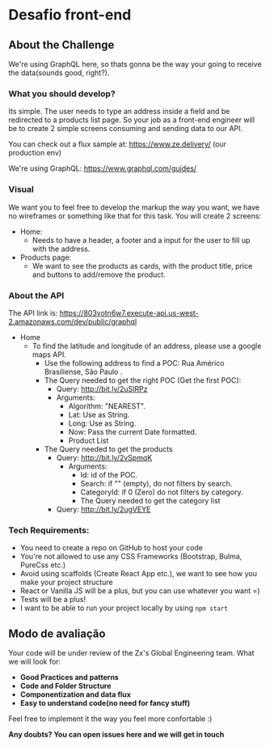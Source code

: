 # Desafio front-end

## About the Challenge 

We're using GraphQL here, so thats gonna be the way your going to receive the data(sounds good, right?).

### What you should develop?
Its simple. The user needs to type an address inside a field and be redirected to a products list page. So your job as a front-end engineer will be to create 2 simple screens consuming and sending data to our API.

You can check out a flux sample at: https://www.ze.delivery/ (our production env)

We're   using   GraphQL:    https://www.graphql.com/guides/

### Visual
We want you to feel free to develop the markup the way you want, we have no wireframes or something like that for this task. You will create 2 screens:
  - Home:
    - Needs to have a header, a footer and a input for the user to fill up with the address.
  - Products page:
    - We want to see the products as cards, with the product title, price and buttons to add/remove the product.

### About the API
The   API   link   is:    https://803votn6w7.execute-api.us-west-2.amazonaws.com/dev/public/graphql
  - Home
    - To   find   the   latitude   and   longitude   of   an   address,   please   use   a   google   maps   API.
      - Use   the   following   address   to   find   a   POC:    Rua   Américo   Brasiliense,   São   Paulo . 
      - The   Query   needed   to   get   the   right   POC   (Get   the   first   POC):
        - Query:       http://bit.ly/2uSIRPz
        - Arguments:
          - Algorithm:   "NEAREST".
          - Lat:   Use   as   String.
          - Long:   Use   as   String.
          - Now:   Pass   the   current   Date   formatted.
          - Product   List
      - The   Query   needed   to   get   the   products
        - Query:    http://bit.ly/2vSpmqK
          - Arguments:
            - Id:   id   of   the   POC.
            - Search:   if   ""   (empty),   do   not   filters   by   search.
            - CategoryId:   if   0   (Zero)   do   not   filters   by   category.
            - The   Query   needed   to   get   the   category   list
        - Query:    http://bit.ly/2ugVEYE


### Tech Requirements:

- You need to create a repo on GitHub to host your code
- You're not allowed to use any CSS Frameworks (Bootstrap, Bulma, PureCss etc.)
- Avoid using scaffolds (Create React App etc.), we want to see how you make your project structure
- React or Vanilla JS will be a plus, but you can use whatever you want =)
- Tests will be a plus!
- I want to be able to run your project locally by using `npm start`

## Modo de avaliação

Your code will be under review of the Zx's Global Engineering team. What we will look for:
- **Good Practices and patterns**
- **Code and Folder Structure**
- **Componentization and data flux**
- **Easy to understand code(no need for fancy stuff)**


Feel free to implement it the way you feel more confortable :)

**Any doubts? You can open issues here and we will get in touch**

